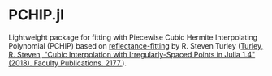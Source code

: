 PCHIP.jl
========

Lightweight package for fitting with Piecewise Cubic Hermite Interpolating Polynomial (PCHIP)
based on [reflectance-fitting](https://github.com/rsturley/reflectance-fitting.git)
by R. Steven Turley ([Turley, R. Steven, "Cubic Interpolation with Irregularly-Spaced Points in Julia 1.4"
(2018). Faculty Publications. 2177.](https://scholarsarchive.byu.edu/facpub/2177)).
